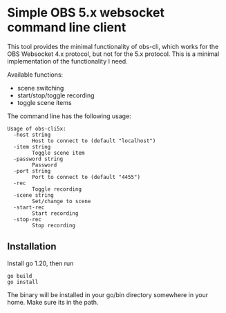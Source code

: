 # Simple OBS 5.x websocket command line client

This tool provides the minimal functionality of obs-cli, which works 
for the OBS Websocket 4.x protocol, but not for the 5.x protocol. This 
is a minimal implementation of the functionality I need.

Available functions:

* scene switching
* start/stop/toggle recording
* toggle scene items

The command line has the following usage:

```
Usage of obs-cli5x:
  -host string
        Host to connect to (default "localhost")
  -item string
        Toggle scene item
  -password string
        Password
  -port string
        Port to connect to (default "4455")
  -rec
        Toggle recording
  -scene string
        Set/change to scene
  -start-rec
        Start recording
  -stop-rec
        Stop recording

```

## Installation

Install go 1.20, then run

```
go build
go install
```

The binary will be installed in your go/bin directory somewhere in your home. Make sure its in the path.